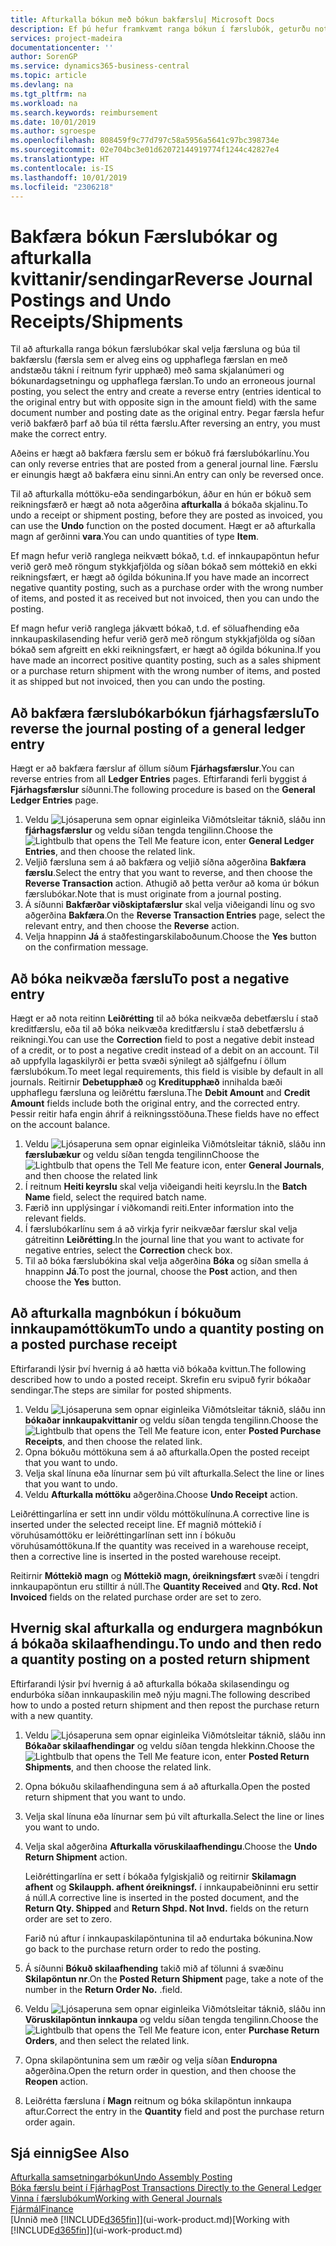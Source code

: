 ```yaml
---
title: Afturkalla bókun með bókun bakfærslu| Microsoft Docs
description: Ef þú hefur framkvæmt ranga bókun í færslubók, geturðu notað bakfærsluaðgerðina til að afturkalla bókunina með réttri endurskoðunarslóð.
services: project-madeira
documentationcenter: ''
author: SorenGP
ms.service: dynamics365-business-central
ms.topic: article
ms.devlang: na
ms.tgt_pltfrm: na
ms.workload: na
ms.search.keywords: reimbursement
ms.date: 10/01/2019
ms.author: sgroespe
ms.openlocfilehash: 808459f9c77d797c58a5956a5641c97bc398734e
ms.sourcegitcommit: 02e704bc3e01d62072144919774f1244c42827e4
ms.translationtype: HT
ms.contentlocale: is-IS
ms.lasthandoff: 10/01/2019
ms.locfileid: "2306218"
---
```

# <a name="reverse-journal-postings-and-undo-receiptsshipments"></a><span data-ttu-id="d532d-103">Bakfæra bókun Færslubókar og afturkalla kvittanir/sendingar</span><span class="sxs-lookup"><span data-stu-id="d532d-103">Reverse Journal Postings and Undo Receipts/Shipments</span></span>
<span data-ttu-id="d532d-104">Til að afturkalla ranga bókun færslubókar skal velja færsluna og búa til bakfærslu (færsla sem er alveg eins og upphaflega færslan en með andstæðu tákni í reitnum fyrir upphæð) með sama skjalanúmeri og bókunardagsetningu og upphaflega færslan.</span><span class="sxs-lookup"><span data-stu-id="d532d-104">To undo an erroneous journal posting, you select the entry and create a reverse entry (entries identical to the original entry but with opposite sign in the amount field) with the same document number and posting date as the original entry.</span></span> <span data-ttu-id="d532d-105">Þegar færsla hefur verið bakfærð þarf að búa til rétta færslu.</span><span class="sxs-lookup"><span data-stu-id="d532d-105">After reversing an entry, you must make the correct entry.</span></span>

<span data-ttu-id="d532d-106">Aðeins er hægt að bakfæra færslu sem er bókuð frá færslubókarlínu.</span><span class="sxs-lookup"><span data-stu-id="d532d-106">You can only reverse entries that are posted from a general journal line.</span></span> <span data-ttu-id="d532d-107">Færslu er einungis hægt að bakfæra einu sinni.</span><span class="sxs-lookup"><span data-stu-id="d532d-107">An entry can only be reversed once.</span></span>

<span data-ttu-id="d532d-108">Til að afturkalla móttöku-eða sendingarbókun, áður en hún er bókuð sem reikningsfærð er hægt að nota aðgerðina **afturkalla** á bókaða skjalinu.</span><span class="sxs-lookup"><span data-stu-id="d532d-108">To undo a receipt or shipment posting, before they are posted as invoiced, you can use the **Undo** function on the posted document.</span></span> <span data-ttu-id="d532d-109">Hægt er að afturkalla magn af gerðinni **vara**.</span><span class="sxs-lookup"><span data-stu-id="d532d-109">You can undo quantities of type **Item**.</span></span>

<span data-ttu-id="d532d-110">Ef magn hefur verið ranglega neikvætt bókað, t.d. ef innkaupapöntun hefur verið gerð með röngum stykkjafjölda og síðan bókað sem móttekið en ekki reikningsfært, er hægt að ógilda bókunina.</span><span class="sxs-lookup"><span data-stu-id="d532d-110">If you have made an incorrect negative quantity posting, such as a purchase order with the wrong number of items, and posted it as received but not invoiced, then you can undo the posting.</span></span>

<span data-ttu-id="d532d-111">Ef magn hefur verið ranglega jákvætt bókað, t.d. ef söluafhending eða innkaupaskilasending hefur verið gerð með röngum stykkjafjölda og síðan bókað sem afgreitt en ekki reikningsfært, er hægt að ógilda bókunina.</span><span class="sxs-lookup"><span data-stu-id="d532d-111">If you have made an incorrect positive quantity posting, such as a sales shipment or a purchase return shipment with the wrong number of items, and posted it as shipped but not invoiced, then you can undo the posting.</span></span>   

## <a name="to-reverse-the-journal-posting-of-a-general-ledger-entry"></a><span data-ttu-id="d532d-112">Að bakfæra færslubókarbókun fjárhagsfærslu</span><span class="sxs-lookup"><span data-stu-id="d532d-112">To reverse the journal posting of a general ledger entry</span></span>
<span data-ttu-id="d532d-113">Hægt er að bakfæra færslur af öllum síðum **Fjárhagsfærslur**.</span><span class="sxs-lookup"><span data-stu-id="d532d-113">You can reverse entries from all **Ledger Entries** pages.</span></span> <span data-ttu-id="d532d-114">Eftirfarandi ferli byggist á **Fjárhagsfærslur** síðunni.</span><span class="sxs-lookup"><span data-stu-id="d532d-114">The following procedure is based on the **General Ledger Entries** page.</span></span>
1. <span data-ttu-id="d532d-115">Veldu ![Ljósaperuna sem opnar eiginleika Viðmótsleitar](media/ui-search/search_small.png "Segðu mér hvað þú vilt gera") táknið, sláðu inn **fjárhagsfærslur** og veldu síðan tengda tengilinn.</span><span class="sxs-lookup"><span data-stu-id="d532d-115">Choose the ![Lightbulb that opens the Tell Me feature](media/ui-search/search_small.png "Tell me what you want to do") icon, enter **General Ledger Entries**, and then choose the related link.</span></span>
2. <span data-ttu-id="d532d-116">Veljið færsluna sem á að bakfæra og veljið síðna aðgerðina **Bakfæra færslu**.</span><span class="sxs-lookup"><span data-stu-id="d532d-116">Select the entry that you want to reverse, and then choose the **Reverse Transaction** action.</span></span> <span data-ttu-id="d532d-117">Athugið að þetta verður að koma úr bókun færslubókar.</span><span class="sxs-lookup"><span data-stu-id="d532d-117">Note that is must originate from a journal posting.</span></span>
3. <span data-ttu-id="d532d-118">Á síðunni **Bakfærðar viðskiptafærslur** skal velja viðeigandi línu og svo aðgerðina **Bakfæra**.</span><span class="sxs-lookup"><span data-stu-id="d532d-118">On the **Reverse Transaction Entries** page, select the relevant entry, and then choose the **Reverse** action.</span></span>
4. <span data-ttu-id="d532d-119">Velja hnappinn **Já** á staðfestingarskilaboðunum.</span><span class="sxs-lookup"><span data-stu-id="d532d-119">Choose the **Yes** button on the confirmation message.</span></span>

## <a name="to-post-a-negative-entry"></a><span data-ttu-id="d532d-120">Að bóka neikvæða færslu</span><span class="sxs-lookup"><span data-stu-id="d532d-120">To post a negative entry</span></span>  
<span data-ttu-id="d532d-121">Hægt er að nota reitinn **Leiðrétting** til að bóka neikvæða debetfærslu í stað kreditfærslu, eða til að bóka neikvæða kreditfærslu í stað debetfærslu á reikningi.</span><span class="sxs-lookup"><span data-stu-id="d532d-121">You can use the **Correction** field to post a negative debit instead of a credit, or to post a negative credit instead of a debit on an account.</span></span> <span data-ttu-id="d532d-122">Til að uppfylla lagaskilyrði er þetta svæði sýnilegt að sjálfgefnu í öllum færslubókum.</span><span class="sxs-lookup"><span data-stu-id="d532d-122">To meet legal requirements, this field is visible by default in all journals.</span></span> <span data-ttu-id="d532d-123">Reitirnir **Debetupphæð** og **Kreditupphæð** innihalda bæði upphaflegu færsluna og leiðréttu færsluna.</span><span class="sxs-lookup"><span data-stu-id="d532d-123">The **Debit Amount** and **Credit Amount** fields include both the original entry, and the corrected entry.</span></span> <span data-ttu-id="d532d-124">Þessir reitir hafa engin áhrif á reikningsstöðuna.</span><span class="sxs-lookup"><span data-stu-id="d532d-124">These fields have no effect on the account balance.</span></span>  

1.  <span data-ttu-id="d532d-125">Veldu ![Ljósaperuna sem opnar eiginleika Viðmótsleitar](media/ui-search/search_small.png "Segðu mér hvað þú vilt gera") táknið, sláðu inn **færslubækur** og veldu síðan tengda tengilinn</span><span class="sxs-lookup"><span data-stu-id="d532d-125">Choose the ![Lightbulb that opens the Tell Me feature](media/ui-search/search_small.png "Tell me what you want to do") icon, enter **General Journals**, and then choose the related link</span></span>  
2.  <span data-ttu-id="d532d-126">Í reitnum **Heiti keyrslu** skal velja viðeigandi heiti keyrslu.</span><span class="sxs-lookup"><span data-stu-id="d532d-126">In the **Batch Name** field, select the required batch name.</span></span>  
3.  <span data-ttu-id="d532d-127">Færið inn upplýsingar í viðkomandi reiti.</span><span class="sxs-lookup"><span data-stu-id="d532d-127">Enter information into the relevant fields.</span></span>  
4.  <span data-ttu-id="d532d-128">Í færslubókarlínu sem á að virkja fyrir neikvæðar færslur skal velja gátreitinn **Leiðrétting**.</span><span class="sxs-lookup"><span data-stu-id="d532d-128">In the journal line that you want to activate for negative entries, select the **Correction** check box.</span></span>  
5.  <span data-ttu-id="d532d-129">Til að bóka færslubókina skal velja aðgerðina **Bóka** og síðan smella á hnappinn **Já**.</span><span class="sxs-lookup"><span data-stu-id="d532d-129">To post the journal, choose the **Post** action, and then choose the **Yes** button.</span></span>

## <a name="to-undo-a-quantity-posting-on-a-posted-purchase-receipt"></a><span data-ttu-id="d532d-130">Að afturkalla magnbókun í bókuðum innkaupamóttökum</span><span class="sxs-lookup"><span data-stu-id="d532d-130">To undo a quantity posting on a posted purchase receipt</span></span>  
<span data-ttu-id="d532d-131">Eftirfarandi lýsir því hvernig á að hætta við bókaða kvittun.</span><span class="sxs-lookup"><span data-stu-id="d532d-131">The following described how to undo a posted receipt.</span></span> <span data-ttu-id="d532d-132">Skrefin eru svipuð fyrir bókaðar sendingar.</span><span class="sxs-lookup"><span data-stu-id="d532d-132">The steps are similar for posted shipments.</span></span>

1.  <span data-ttu-id="d532d-133">Veldu ![Ljósaperuna sem opnar eiginleika Viðmótsleitar](media/ui-search/search_small.png "Segðu mér hvað þú vilt gera") táknið, sláðu inn **bókaðar innkaupakvittanir** og veldu síðan tengda tengilinn.</span><span class="sxs-lookup"><span data-stu-id="d532d-133">Choose the ![Lightbulb that opens the Tell Me feature](media/ui-search/search_small.png "Tell me what you want to do") icon, enter **Posted Purchase Receipts**, and then choose the related link.</span></span>  
2.  <span data-ttu-id="d532d-134">Opna bókuðu móttökuna sem á að afturkalla.</span><span class="sxs-lookup"><span data-stu-id="d532d-134">Open the posted receipt that you want to undo.</span></span>  
3.  <span data-ttu-id="d532d-135">Velja skal línuna eða línurnar sem þú vilt afturkalla.</span><span class="sxs-lookup"><span data-stu-id="d532d-135">Select the line or lines that you want to undo.</span></span>  
4.  <span data-ttu-id="d532d-136">Veldu **Afturkalla móttöku** aðgerðina.</span><span class="sxs-lookup"><span data-stu-id="d532d-136">Choose **Undo Receipt** action.</span></span>

<span data-ttu-id="d532d-137">Leiðréttingarlína er sett inn undir völdu móttökulínuna.</span><span class="sxs-lookup"><span data-stu-id="d532d-137">A corrective line is inserted under the selected receipt line.</span></span> <span data-ttu-id="d532d-138">Ef magnið móttekið í vöruhúsamóttöku er leiðréttingarlínan sett inn í bókuðu vöruhúsamóttökuna.</span><span class="sxs-lookup"><span data-stu-id="d532d-138">If the quantity was received in a warehouse receipt, then a corrective line is inserted in the posted warehouse receipt.</span></span>  

<span data-ttu-id="d532d-139">Reitirnir **Móttekið magn** og **Móttekið magn, óreikningsfært** svæði í tengdri innkaupapöntun eru stilltir á núll.</span><span class="sxs-lookup"><span data-stu-id="d532d-139">The **Quantity Received** and **Qty. Rcd. Not Invoiced** fields on the related purchase order are set to zero.</span></span>

## <a name="to-undo-and-then-redo-a-quantity-posting-on-a-posted-return-shipment"></a><span data-ttu-id="d532d-140">Hvernig skal afturkalla og endurgera magnbókun á bókaða skilaafhendingu.</span><span class="sxs-lookup"><span data-stu-id="d532d-140">To undo and then redo a quantity posting on a posted return shipment</span></span>
<span data-ttu-id="d532d-141">Eftirfarandi lýsir því hvernig á að afturkalla bókaða skilasendingu og endurbóka síðan innkaupaskilin með nýju magni.</span><span class="sxs-lookup"><span data-stu-id="d532d-141">The following described how to undo a posted return shipment and then repost the purchase return with a new quantity.</span></span>

1.  <span data-ttu-id="d532d-142">Veldu ![Ljósaperuna sem opnar eiginleika Viðmótsleitar](media/ui-search/search_small.png "Segðu mér hvað þú vilt gera") táknið, sláðu inn **Bókaðar skilaafhendingar** og veldu síðan tengda hlekkinn.</span><span class="sxs-lookup"><span data-stu-id="d532d-142">Choose the ![Lightbulb that opens the Tell Me feature](media/ui-search/search_small.png "Tell me what you want to do") icon, enter **Posted Return Shipments**, and then choose the related link.</span></span>  
2.  <span data-ttu-id="d532d-143">Opna bókuðu skilaafhendinguna sem á að afturkalla.</span><span class="sxs-lookup"><span data-stu-id="d532d-143">Open the posted return shipment that you want to undo.</span></span>
3. <span data-ttu-id="d532d-144">Velja skal línuna eða línurnar sem þú vilt afturkalla.</span><span class="sxs-lookup"><span data-stu-id="d532d-144">Select the line or lines you want to undo.</span></span>  

4.  <span data-ttu-id="d532d-145">Velja skal aðgerðina **Afturkalla vöruskilaafhendingu**.</span><span class="sxs-lookup"><span data-stu-id="d532d-145">Choose the **Undo Return Shipment** action.</span></span>  

    <span data-ttu-id="d532d-146">Leiðréttingarlína er sett í bókaða fylgiskjalið og reitirnir **Skilamagn afhent** og **Skilaupph. afhent óreikningsf.** í innkaupabeiðninni eru settir á núll.</span><span class="sxs-lookup"><span data-stu-id="d532d-146">A corrective line is inserted in the posted document, and the **Return Qty. Shipped** and **Return Shpd. Not Invd.** fields on the return order are set to zero.</span></span>  

    <span data-ttu-id="d532d-147">Farið nú aftur í innkaupaskilapöntunina til að endurtaka bókunina.</span><span class="sxs-lookup"><span data-stu-id="d532d-147">Now go back to the purchase return order to redo the posting.</span></span>  

5.  <span data-ttu-id="d532d-148">Á síðunni **Bókuð skilaafhending** takið mið af tölunni á svæðinu **Skilapöntun nr**.</span><span class="sxs-lookup"><span data-stu-id="d532d-148">On the **Posted Return Shipment** page, take a note of the number in the **Return Order No.**</span></span> <span data-ttu-id="d532d-149">.</span><span class="sxs-lookup"><span data-stu-id="d532d-149">field.</span></span>  
6.  <span data-ttu-id="d532d-150">Veldu ![Ljósaperuna sem opnar eiginleika Viðmótsleitar](media/ui-search/search_small.png "Segðu mér hvað þú vilt gera") táknið, sláðu inn **Vöruskilapöntun innkaupa** og veldu síðan tengda tengilinn.</span><span class="sxs-lookup"><span data-stu-id="d532d-150">Choose the ![Lightbulb that opens the Tell Me feature](media/ui-search/search_small.png "Tell me what you want to do") icon, enter **Purchase Return Orders**, and then select the related link.</span></span>  
7.  <span data-ttu-id="d532d-151">Opna skilapöntunina sem um ræðir og velja síðan **Enduropna** aðgerðina.</span><span class="sxs-lookup"><span data-stu-id="d532d-151">Open the return order in question, and then choose the **Reopen** action.</span></span>  
8.  <span data-ttu-id="d532d-152">Leiðrétta færsluna í **Magn** reitnum og bóka skilapöntun innkaupa aftur.</span><span class="sxs-lookup"><span data-stu-id="d532d-152">Correct the entry in the **Quantity** field and post the purchase return order again.</span></span>  

## <a name="see-also"></a><span data-ttu-id="d532d-153">Sjá einnig</span><span class="sxs-lookup"><span data-stu-id="d532d-153">See Also</span></span>
[<span data-ttu-id="d532d-154">Afturkalla samsetningarbókun</span><span class="sxs-lookup"><span data-stu-id="d532d-154">Undo Assembly Posting</span></span>](assembly-how-to-undo-assembly-posting.md)  
[<span data-ttu-id="d532d-155">Bóka færslu beint í Fjárhag</span><span class="sxs-lookup"><span data-stu-id="d532d-155">Post Transactions Directly to the General Ledger</span></span>](finance-how-post-transactions-directly.md)  
[<span data-ttu-id="d532d-156">Vinna í færslubókum</span><span class="sxs-lookup"><span data-stu-id="d532d-156">Working with General Journals</span></span>](ui-work-general-journals.md)  
[<span data-ttu-id="d532d-157">Fjármál</span><span class="sxs-lookup"><span data-stu-id="d532d-157">Finance</span></span>](finance.md)  
<span data-ttu-id="d532d-158">[Unnið með [!INCLUDE[d365fin](includes/d365fin_md.md)]](ui-work-product.md)</span><span class="sxs-lookup"><span data-stu-id="d532d-158">[Working with [!INCLUDE[d365fin](includes/d365fin_md.md)]](ui-work-product.md)</span></span>  
